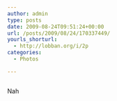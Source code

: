 ```yaml
---
author: admin
type: posts
date: 2009-08-24T09:51:24+00:00
url: /posts/2009/08/24/170337449/
yourls_shorturl:
  - http://lobban.org/i/2p
categories:
  - Photos

---
```

<div class="figure">
  <img src="https://andy.lobban.org/photo/1280/170337449/1/tumblr_kovkpoNyvW1qzrl7b" alt="" />
</div>

Nah
